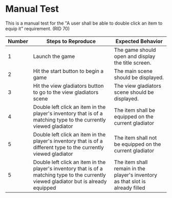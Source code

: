 # Manual Test

This is a manual test for the "A user shall be able to double click an item to equip it" requirement. (RID 70)

| Number | Steps to Reproduce | Expected Behavior |
|--------|--------------------|-------------------|
|      1 | Launch the game | The game should open and display the title screen. |
|      2 | Hit the start button to begin a game | The main scene should be displayed. |
|      3 | Hit the view gladiators button to go to the view gladiators scene| The view gladiators scene should be displayed. |
|      4 | Double left click an item in the player's inventory that is of a matching type to the currently viewed gladiator| The item shall be equipped on the current gladiator|
|      5 | Double left click an item in the player's inventory that is of a different type to the currently viewed gladiator| The item shall not be equipped on the current gladiator|
|      5 | Double left click an item in the player's inventory that is of a matching type to the currently viewed gladiator but is already equipped| The item shall remain in the player's inventory as that slot is already filled|